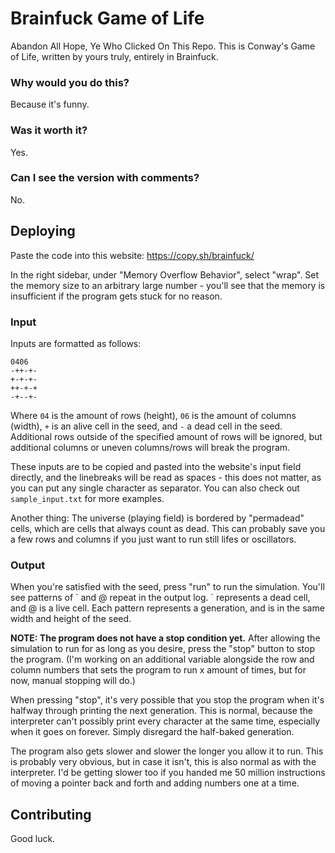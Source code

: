 # Brainfuck Game of Life

Abandon All Hope, Ye Who Clicked On This Repo. This is Conway's Game of Life, written by yours truly, entirely in Brainfuck.

### Why would you do this?

Because it's funny.

### Was it worth it?

Yes.

### Can I see the version with comments?

No.

## Deploying

Paste the code into this website: https://copy.sh/brainfuck/

In the right sidebar, under "Memory Overflow Behavior", select "wrap". Set the memory size to an arbitrary large number - you'll see that the memory is insufficient if the program gets stuck for no reason.

### Input

Inputs are formatted as follows:
```
0406
-++-+-
+-+-+-
++-+-+
-+--+-
```
Where `04` is the amount of rows (height), `06` is the amount of columns (width), `+` is an alive cell in the seed, and `-` a dead cell in the seed. Additional rows outside of the specified amount of rows will be ignored, but additional columns or uneven columns/rows will break the program.

These inputs are to be copied and pasted into the website's input field directly, and the linebreaks will be read as spaces - this does not matter, as you can put any single character as separator. You can also check out `sample_input.txt` for more examples.

Another thing: The universe (playing field) is bordered by "permadead" cells, which are cells that always count as dead. This can probably save you a few rows and columns if you just want to run still lifes or oscillators.

### Output

When you're satisfied with the seed, press "run" to run the simulation. You'll see patterns of \` and @ repeat in the output log. ` represents a dead cell, and @ is a live cell. Each pattern represents a generation, and is in the same width and height of the seed.

**NOTE: The program does not have a stop condition yet.** After allowing the simulation to run for as long as you desire, press the "stop" button to stop the program. (I'm working on an additional variable alongside the row and column numbers that sets the program to run x amount of times, but for now, manual stopping will do.)

When pressing "stop", it's very possible that you stop the program when it's halfway through printing the next generation. This is normal, because the interpreter can't possibly print every character at the same time, especially when it goes on forever. Simply disregard the half-baked generation.

The program also gets slower and slower the longer you allow it to run. This is probably very obvious, but in case it isn't, this is also normal as with the interpreter. I'd be getting slower too if you handed me 50 million instructions of moving a pointer back and forth and adding numbers one at a time.

## Contributing

Good luck.